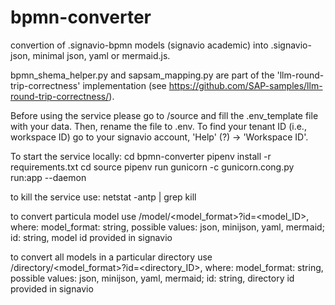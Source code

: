 # bpmn-converter
convertion of .signavio-bpmn models (signavio academic) into .signavio-json, minimal json, yaml or mermaid.js.

bpmn\_shema\_helper.py and sapsam\_mapping.py are part of the 'llm-round-trip-correctness' implementation (see https://github.com/SAP-samples/llm-round-trip-correctness/).

Before using the service please go to /source and fill the .env\_template file with your data. Then, rename the file to .env.
To find your tenant ID (i.e., workspace ID) go to your signavio account, 'Help' (?) -> 'Workspace ID'.

To start the service locally:
cd bpmn-converter
pipenv install -r requirements.txt
cd source
pipenv run gunicorn -c gunicorn.cong.py run:app --daemon

to kill the service use:
netstat -antp | grep <PORT>
kill <PID>

to convert particula model use /model/<model\_format>?id=<model\_ID>, where:
model\_format: string, possible values: json, minijson, yaml, mermaid;
id: string, model id provided in signavio

to convert all models in a particular directory use /directory/<model\_format>?id=<directory\_ID>, where:
model\_format: string, possible values: json, minijson, yaml, mermaid;
id: string, directory id provided in signavio


